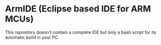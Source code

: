 ArmIDE (Eclipse based IDE for ARM MCUs)
=======================================

This repository doesn't contain a complete IDE but only a bash script for its automatic build in your PC. 

